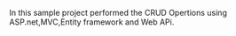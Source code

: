 In this sample project performed the CRUD Opertions using ASP.net,MVC,Entity framework and Web APi.
